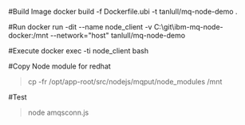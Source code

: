#Build Image
docker build  -f Dockerfile.ubi -t tanlull/mq-node-demo .

#Run
docker run -dit   --name  node_client -v C:\git\ibm-mq-node-docker:/mnt  --network="host" tanlull/mq-node-demo

#Execute
docker exec -ti node_client  bash

#Copy Node module for redhat
>cp -fr /opt/app-root/src/nodejs/mqput/node_modules /mnt

#Test
>node amqsconn.js